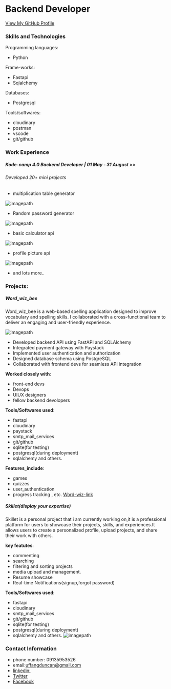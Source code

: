 # Backend Developer
[View My GitHub Profile](https://github.com/duncan532)
### Skills and Technologies
Programming languages:
- Python

Frame-works:
- Fastapi
- Sqlalchemy

Databases:
- Postgresql

Tools/softwares:
- cloudinary
- postman
- vscode
- git/github

### Work Experience
##### Kode-camp 4.0 Backend Developer | 01 May - 31 August >>
###### Developed 20+ mini projects

- multiplication table generator

![imagepath](images/Screenshot-2git.jpg)

- Random password generator

![imagepath](images/gitpic2.jpg)

  
- basic calculator api

![imagepath](images/app3.jpg)
  
- profile picture api

![imagepath](images/chvygud.jpg)
  
- and lots more..

### Projects:
##### Word_wiz_bee
Word_wiz_bee is a web-based spelling application designed to improve vocabulary and spelling skills. I collaborated with a cross-functional team to deliver an engaging and user-friendly experience.

![imagepath](images/wordwiz2image34.jpg)

- Developed backend API using FastAPI and SQLAlchemy
- Integrated payment gateway with Paystack
- Implemented user authentication and authorization
- Designed database schema using PostgreSQL
- Collaborated with frontend devs for seamless API integration

**Worked closely with**:
- front-end devs
- Devops
- UIUX designers
- fellow backend devolopers
  
**Tools/Softwares used**: 
- fastapi
- cloudinary
- paystack
- smtp_mail_services
- git/github
- sqlite(for testing)
- postgresql(during deployment)
- sqlalchemy and others.
  
**Features_include**:
- games
- quizzes
- user_authentication
- progress tracking , etc.
  [Word-wiz-link](https://word-wiz-be-bsws.onrender.com/docs)

##### Skillet(display your expertise)
Skillet is a personal project that i am currently working on,it is a professional platform for users to showcase their projects, skills, and experiences.It allows users to create a personalized profile, upload projects, and share their work with others.

**key featutes**:
- commenting
- searching
- filtering and sorting projects
- media upload and management.
- Resume showcase
- Real-time Notifications(signup,forgot password)

**Tools/Softwares used**: 
- fastapi
- cloudinary
- smtp_mail_services
- git/github
- sqlite(for testing)
- postgresql(during deployment)
- sqlalchemy and others.
![imagepath](images/wordwiz2image34.jpg)

### Contact Information
- phone number: 09135953526
- email:uffangduncan@gmail.com
- [linkedin:](https://www.linkedin.com/in/duncan-uffang-bbb562304/)
- [Twitter](https://x.com/DUffang40559)
- [Facebook](https://web.facebook.com/profile.php?id=100075996586638)
